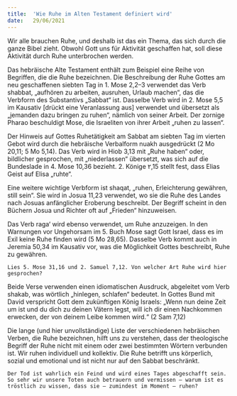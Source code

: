 ```yaml
---
title:  'Wie Ruhe im Alten Testament definiert wird'
date:   29/06/2021
---
```


Wir alle brauchen Ruhe, und deshalb ist das ein Thema, das sich durch die ganze Bibel zieht. Obwohl Gott uns für Aktivität geschaffen hat, soll diese Aktivität durch Ruhe unterbrochen werden.

Das hebräische Alte Testament enthält zum Beispiel eine Reihe von Begriffen, die die Ruhe bezeichnen. Die Beschreibung der Ruhe Gottes am neu geschaffenen siebten Tag in 1. Mose 2,2–3 verwendet das Verb shabbat, „aufhören zu arbeiten, ausruhen, Urlaub machen“, das die Verbform des Substantivs „Sabbat“ ist. Dasselbe Verb wird in 2. Mose 5,5 im Kausativ [drückt eine Veranlassung aus] verwendet und übersetzt als „jemanden dazu bringen zu ruhen“, nämlich von seiner Arbeit. Der zornige Pharao beschuldigt Mose, die Israeliten von ihrer Arbeit „ruhen zu lassen“.

Der Hinweis auf Gottes Ruhetätigkeit am Sabbat am siebten Tag im vierten Gebot wird durch die hebräische Verbalform nuakh ausgedrückt (2 Mo 20,11; 5 Mo 5,14). Das Verb wird in Hiob 3,13 mit „Ruhe haben“ oder, bildlicher gesprochen, mit „niederlassen“ übersetzt, was sich auf die Bundeslade in
4. Mose 10,36 bezieht. 2. Könige ٢,15 stellt fest, dass Elias Geist auf Elisa „ruhte“.

Eine weitere wichtige Verbform ist shaqat, „ruhen, Erleichterung gewähren, still sein“. Sie wird in Josua 11,23 verwendet, wo sie die Ruhe des Landes nach Josuas anfänglicher Eroberung beschreibt. Der Begriff scheint in den Büchern Josua und Richter oft auf „Frieden“ hinzuweisen.

Das Verb raga‘ wird ebenso verwendet, um Ruhe anzuzeigen. In den Warnungen vor Ungehorsam im 5. Buch Mose sagt Gott Israel, dass es im Exil keine Ruhe finden wird (5 Mo 28,65). Dasselbe Verb kommt auch in Jeremia 50,34 im Kausativ vor, was die Möglichkeit Gottes beschreibt, Ruhe zu gewähren.

`Lies 5. Mose 31,16 und 2. Samuel 7,12. Von welcher Art Ruhe wird hier gesprochen?`

Beide Verse verwenden einen idiomatischen Ausdruck, abgeleitet vom Verb shakab, was wörtlich „hinlegen, schlafen“ bedeutet. In Gottes Bund mit David verspricht Gott dem zukünftigen König Israels: „Wenn nun deine Zeit um ist und du dich zu deinen Vätern legst, will ich dir einen Nachkommen erwecken, der von deinem Leibe kommen wird.“ (2 Sam 7,12)

Die lange (und hier unvollständige) Liste der verschiedenen hebräischen Verben, die Ruhe bezeichnen, hilft uns zu verstehen, dass der theologische Begriff der Ruhe nicht mit einem oder zwei bestimmten Wörtern verbunden ist. Wir ruhen individuell und kollektiv. Die Ruhe betrifft uns körperlich, sozial und emotional und ist nicht nur auf den Sabbat beschränkt.

`Der Tod ist wahrlich ein Feind und wird eines Tages abgeschafft sein. So sehr wir unsere Toten auch betrauern und vermissen – warum ist es tröstlich zu wissen, dass sie – zumindest im Moment – ruhen?`